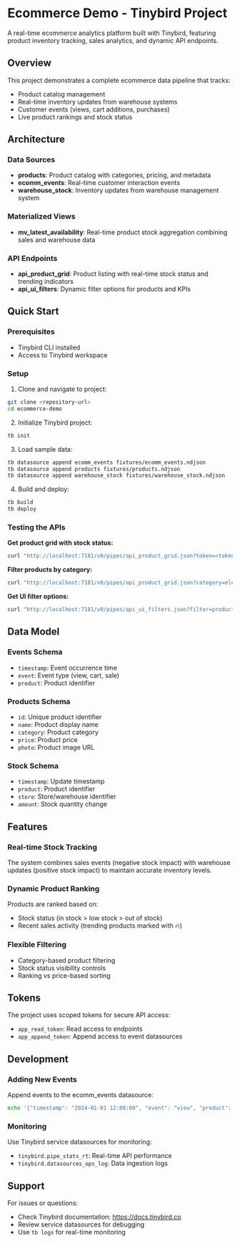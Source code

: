 # Ecommerce Demo - Tinybird Project

A real-time ecommerce analytics platform built with Tinybird, featuring product inventory tracking, sales analytics, and dynamic API endpoints.

## Overview

This project demonstrates a complete ecommerce data pipeline that tracks:
- Product catalog management
- Real-time inventory updates from warehouse systems
- Customer events (views, cart additions, purchases)
- Live product rankings and stock status

## Architecture

### Data Sources
- **products**: Product catalog with categories, pricing, and metadata
- **ecomm_events**: Real-time customer interaction events
- **warehouse_stock**: Inventory updates from warehouse management system

### Materialized Views
- **mv_latest_availability**: Real-time product stock aggregation combining sales and warehouse data

### API Endpoints
- **api_product_grid**: Product listing with real-time stock status and trending indicators
- **api_ui_filters**: Dynamic filter options for products and KPIs

## Quick Start

### Prerequisites
- Tinybird CLI installed
- Access to Tinybird workspace

### Setup

1. Clone and navigate to project:
```bash
git clone <repository-url>
cd ecommerce-demo
```

2. Initialize Tinybird project:
```bash
tb init
```

3. Load sample data:
```bash
tb datasource append ecomm_events fixtures/ecomm_events.ndjson
tb datasource append products fixtures/products.ndjson
tb datasource append warehouse_stock fixtures/warehouse_stock.ndjson
```

4. Build and deploy:
```bash
tb build
tb deploy
```

### Testing the APIs

**Get product grid with stock status:**
```bash
curl "http://localhost:7181/v0/pipes/api_product_grid.json?token=<token>"
```

**Filter products by category:**
```bash
curl "http://localhost:7181/v0/pipes/api_product_grid.json?category=electronics&token=<token>"
```

**Get UI filter options:**
```bash
curl "http://localhost:7181/v0/pipes/api_ui_filters.json?filter=product&token=<token>"
```

## Data Model

### Events Schema
- `timestamp`: Event occurrence time
- `event`: Event type (view, cart, sale)
- `product`: Product identifier

### Products Schema
- `id`: Unique product identifier
- `name`: Product display name
- `category`: Product category
- `price`: Product price
- `photo`: Product image URL

### Stock Schema
- `timestamp`: Update timestamp
- `product`: Product identifier
- `store`: Store/warehouse identifier
- `amount`: Stock quantity change

## Features

### Real-time Stock Tracking
The system combines sales events (negative stock impact) with warehouse updates (positive stock impact) to maintain accurate inventory levels.

### Dynamic Product Ranking
Products are ranked based on:
- Stock status (in stock > low stock > out of stock)
- Recent sales activity (trending products marked with 🔥)

### Flexible Filtering
- Category-based product filtering
- Stock status visibility controls
- Ranking vs price-based sorting

## Tokens

The project uses scoped tokens for secure API access:
- `app_read_token`: Read access to endpoints
- `app_append_token`: Append access to event datasources

## Development

### Adding New Events
Append events to the ecomm_events datasource:
```bash
echo '{"timestamp": "2024-01-01 12:00:00", "event": "view", "product": "prod_123"}' | tb datasource append ecomm_events
```

### Monitoring
Use Tinybird service datasources for monitoring:
- `tinybird.pipe_stats_rt`: Real-time API performance
- `tinybird.datasources_ops_log`: Data ingestion logs

## Support

For issues or questions:
- Check Tinybird documentation: https://docs.tinybird.co
- Review service datasources for debugging
- Use `tb logs` for real-time monitoring